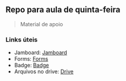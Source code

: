 ## Repo para aula de quinta-feira
> Material de apoio

### Links úteis
- Jamboard:   <a href="https://jamboard.google.com/d/1Cc8qhQ3vY6ka8Bc1lmG_dByfIbHYQKFRC-0BbD3YuBE/edit?usp=sharing" target="_blank">Jamboard<a/>   
- Forms:  <a href="https://forms.gle/YUDTRZB5FUXUrawc8" target="_blank">Forms<a/>
- Badge: <a href="https://www.canva.com/design/DAFRUlEOUZE/B1zuV-ncIsVOWcszFn1naQ/edit?utm_content=DAFRUlEOUZE&utm_campaign=designshare&utm_medium=link2&utm_source=sharebutton" target="_blank">Badge<a/> 
- Arquivos no drive: <a href="https://drive.google.com/drive/folders/1bjVAximkZEyEpjt_nhnoP_ZBYcgU7bp4?usp=share_link" target="_blank">Drive<a/>

